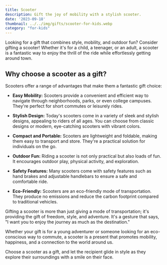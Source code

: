 ```yaml
---
title: Scooter
description: Gift the joy of mobility with a stylish scooter.
date: '2023-09-18'
thumbnail: ../../img/gifts/scooter-for-kids.webp
category: "for-kids"
---
```

Looking for a gift that combines style, mobility, and outdoor fun? Consider gifting a scooter! Whether it's for a child, a teenager, or an adult, a scooter is a fantastic way to enjoy the thrill of the ride while effortlessly getting around town.

## Why choose a scooter as a gift?

Scooters offer a range of advantages that make them a fantastic gift choice:

- **Easy Mobility:** Scooters provide a convenient and efficient way to navigate through neighborhoods, parks, or even college campuses. They're perfect for short commutes or leisurely rides.

- **Stylish Design:** Today's scooters come in a variety of sleek and stylish designs, appealing to riders of all ages. You can choose from classic designs or modern, eye-catching scooters with vibrant colors.

- **Compact and Portable:** Scooters are lightweight and foldable, making them easy to transport and store. They're a practical solution for individuals on the go.

- **Outdoor Fun:** Riding a scooter is not only practical but also loads of fun. It encourages outdoor play, physical activity, and exploration.

- **Safety Features:** Many scooters come with safety features such as hand brakes and adjustable handlebars to ensure a safe and comfortable ride.

- **Eco-Friendly:** Scooters are an eco-friendly mode of transportation. They produce no emissions and reduce the carbon footprint compared to traditional vehicles.

Gifting a scooter is more than just giving a mode of transportation; it's providing the gift of freedom, style, and adventure. It's a gesture that says, "I want you to enjoy the journey as much as the destination."

Whether your gift is for a young adventurer or someone looking for an eco-conscious way to commute, a scooter is a present that promotes mobility, happiness, and a connection to the world around us.

Choose a scooter as a gift, and let the recipient glide in style as they explore their surroundings with a smile on their face.
